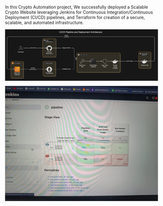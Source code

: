 In this Crypto Automation  project, We successfully deployed a Scalable Crypto Website leveraging Jenkins for Continuous Integration/Continuous Deployment (CI/CD) pipelines, and Terraform for creation of a secure, scalable, and automated infrastructure.


![Workflow  of  our CI-CD job](workflowreal.jpg)





![Implementaion of CI-CD job](pipeline_run.jpg)
